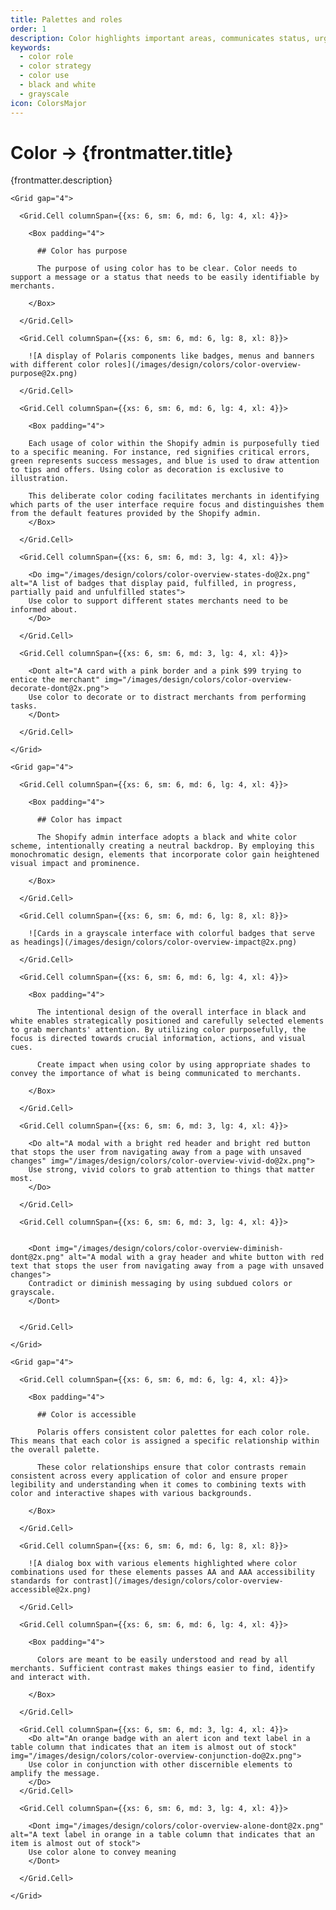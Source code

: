```yaml
---
title: Palettes and roles
order: 1
description: Color highlights important areas, communicates status, urgency, and directs attention.
keywords:
  - color role
  - color strategy
  - color use
  - black and white
  - grayscale
icon: ColorsMajor
---
```


# Color &rarr; {frontmatter.title}

<Lede>{frontmatter.description}</Lede>

<Subnav />

<Stack gap="8">

<Card>

    <Grid gap="4">

      <Grid.Cell columnSpan={{xs: 6, sm: 6, md: 6, lg: 4, xl: 4}}>

        <Box padding="4">

          ## Color has purpose

          The purpose of using color has to be clear. Color needs to support a message or a status that needs to be easily identifiable by merchants.

        </Box>

      </Grid.Cell>

      <Grid.Cell columnSpan={{xs: 6, sm: 6, md: 6, lg: 8, xl: 8}}>

        ![A display of Polaris components like badges, menus and banners with different color roles](/images/design/colors/color-overview-purpose@2x.png)

      </Grid.Cell>

      <Grid.Cell columnSpan={{xs: 6, sm: 6, md: 6, lg: 4, xl: 4}}>

        <Box padding="4">

        Each usage of color within the Shopify admin is purposefully tied to a specific meaning. For instance, red signifies critical errors, green represents success messages, and blue is used to draw attention to tips and offers. Using color as decoration is exclusive to illustration.

        This deliberate color coding facilitates merchants in identifying which parts of the user interface require focus and distinguishes them from the default features provided by the Shopify admin.
        </Box>

      </Grid.Cell>

      <Grid.Cell columnSpan={{xs: 6, sm: 6, md: 3, lg: 4, xl: 4}}>

        <Do img="/images/design/colors/color-overview-states-do@2x.png" alt="A list of badges that display paid, fulfilled, in progress, partially paid and unfulfilled states">
        Use color to support different states merchants need to be informed about.
        </Do>

      </Grid.Cell>

      <Grid.Cell columnSpan={{xs: 6, sm: 6, md: 3, lg: 4, xl: 4}}>

        <Dont alt="A card with a pink border and a pink $99 trying to entice the merchant" img="/images/design/colors/color-overview-decorate-dont@2x.png">
        Use color to decorate or to distract merchants from performing tasks.
        </Dont>

      </Grid.Cell>

    </Grid>

  </Card>

  <Card>

    <Grid gap="4">

      <Grid.Cell columnSpan={{xs: 6, sm: 6, md: 6, lg: 4, xl: 4}}>

        <Box padding="4">

          ## Color has impact

          The Shopify admin interface adopts a black and white color scheme, intentionally creating a neutral backdrop. By employing this monochromatic design, elements that incorporate color gain heightened visual impact and prominence.

        </Box>

      </Grid.Cell>

      <Grid.Cell columnSpan={{xs: 6, sm: 6, md: 6, lg: 8, xl: 8}}>

        ![Cards in a grayscale interface with colorful badges that serve as headings](/images/design/colors/color-overview-impact@2x.png)

      </Grid.Cell>

      <Grid.Cell columnSpan={{xs: 6, sm: 6, md: 6, lg: 4, xl: 4}}>

        <Box padding="4">

          The intentional design of the overall interface in black and white enables strategically positioned and carefully selected elements to grab merchants' attention. By utilizing color purposefully, the focus is directed towards crucial information, actions, and visual cues.

          Create impact when using color by using appropriate shades to convey the importance of what is being communicated to merchants.

        </Box>

      </Grid.Cell>

      <Grid.Cell columnSpan={{xs: 6, sm: 6, md: 3, lg: 4, xl: 4}}>

        <Do alt="A modal with a bright red header and bright red button that stops the user from navigating away from a page with unsaved changes" img="/images/design/colors/color-overview-vivid-do@2x.png">
        Use strong, vivid colors to grab attention to things that matter most.
        </Do>

      </Grid.Cell>

      <Grid.Cell columnSpan={{xs: 6, sm: 6, md: 3, lg: 4, xl: 4}}>


        <Dont img="/images/design/colors/color-overview-diminish-dont@2x.png" alt="A modal with a gray header and white button with red text that stops the user from navigating away from a page with unsaved changes">
        Contradict or diminish messaging by using subdued colors or grayscale.
        </Dont>


      </Grid.Cell>

    </Grid>

  </Card>

  <Card>

    <Grid gap="4">

      <Grid.Cell columnSpan={{xs: 6, sm: 6, md: 6, lg: 4, xl: 4}}>

        <Box padding="4">

          ## Color is accessible

          Polaris offers consistent color palettes for each color role. This means that each color is assigned a specific relationship within the overall palette.

          These color relationships ensure that color contrasts remain consistent across every application of color and ensure proper legibility and understanding when it comes to combining texts with color and interactive shapes with various backgrounds.

        </Box>

      </Grid.Cell>

      <Grid.Cell columnSpan={{xs: 6, sm: 6, md: 6, lg: 8, xl: 8}}>

        ![A dialog box with various elements highlighted where color combinations used for these elements passes AA and AAA accessibility standards for contrast](/images/design/colors/color-overview-accessible@2x.png)

      </Grid.Cell>

      <Grid.Cell columnSpan={{xs: 6, sm: 6, md: 6, lg: 4, xl: 4}}>

        <Box padding="4">

          Colors are meant to be easily understood and read by all merchants. Sufficient contrast makes things easier to find, identify and interact with.

        </Box>

      </Grid.Cell>

      <Grid.Cell columnSpan={{xs: 6, sm: 6, md: 3, lg: 4, xl: 4}}>
        <Do alt="An orange badge with an alert icon and text label in a table column that indicates that an item is almost out of stock" img="/images/design/colors/color-overview-conjunction-do@2x.png">
        Use color in conjunction with other discernible elements to amplify the message.
        </Do>
      </Grid.Cell>

      <Grid.Cell columnSpan={{xs: 6, sm: 6, md: 3, lg: 4, xl: 4}}>

        <Dont img="/images/design/colors/color-overview-alone-dont@2x.png" alt="A text label in orange in a table column that indicates that an item is almost out of stock">
        Use color alone to convey meaning
        </Dont>

      </Grid.Cell>

    </Grid>

  </Card>

</Stack>
